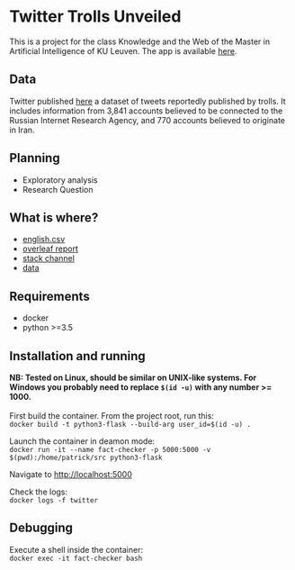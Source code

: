 # Twitter Trolls Unveiled

This is a project for the class Knowledge and the Web of the Master in Artificial Intelligence of KU Leuven. The app is available [here](https://fact-checker.herokuapp.com/).

## Data
Twitter published [here](https://about.twitter.com/en_us/values/elections-integrity.html#data) a dataset of tweets reportedly published by trolls. It includes information from 3,841 accounts believed to be connected to the Russian Internet Research Agency, and 770 accounts believed to originate in Iran.

## Planning
- Exploratory analysis
- Research Question

## What is where?
- [english.csv](https://drive.google.com/open?id=1163S0jWSjCsX-fEpVY3nv8KrVpzkdYb5)
- [overleaf report](https://www.overleaf.com/5771853674fkgchqmfmhqp)
- [stack channel](https://mai-1819.slack.com/messages/GDH4FFL69)
- [data](https://about.twitter.com/en_us/values/elections-integrity.html#data)

## Requirements
- docker
- python >=3.5

## Installation and running
**NB: Tested on Linux, should be similar on UNIX-like systems. For Windows 
you probably need to replace `$(id -u)` 
with any number >= 1000.**<br/><br/>
First build the container. From the project root, run this:<br/>
`docker build -t python3-flask --build-arg user_id=$(id -u) .`

Launch the container in deamon mode: <br/>
`docker run -it --name fact-checker -p 5000:5000 -v $(pwd):/home/patrick/src python3-flask`

Navigate to [http://localhost:5000](http://localhost:5000)

Check the logs:<br/>
`docker logs -f twitter`

## Debugging
Execute a shell inside the container:<br/>
`docker exec -it fact-checker bash`
